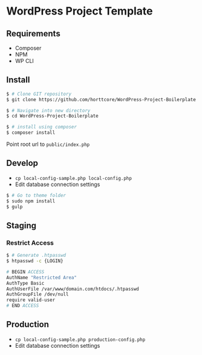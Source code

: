 # WordPress Project Template

## Requirements

* Composer
* NPM
* WP CLI

## Install

```sh
$ # Clone GIT repository
$ git clone https://github.com/horttcore/WordPress-Project-Boilerplate.git WordPress-Project-Boilerplate

$ # Navigate into new directory
$ cd WordPress-Project-Boilerplate

$ # install using composer
$ composer install
```

Point root url to `public/index.php`

## Develop

* `cp local-config-sample.php local-config.php`
* Edit database connection settings

```sh
$ # Go to theme folder
$ sudo npm install
$ gulp
```

## Staging

### Restrict Access

```sh
$ # Generate .htpasswd
$ htpasswd -c {LOGIN}
```

```sh
# BEGIN ACCESS
AuthName "Restricted Area"
AuthType Basic
AuthUserFile /var/www/domain.com/htdocs/.htpasswd
AuthGroupFile /dev/null
require valid-user
# END ACCESS
```

## Production

* `cp local-config-sample.php production-config.php`
* Edit database connection settings
